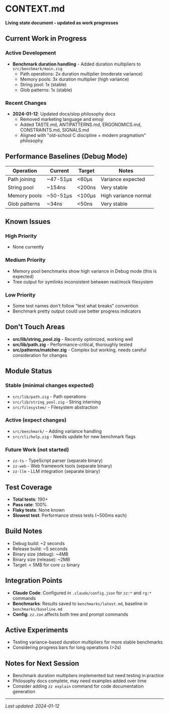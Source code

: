 # CONTEXT.md

**Living state document - updated as work progresses**

## Current Work in Progress

### Active Development
- **Benchmark duration handling** - Added duration multipliers to `src/benchmark/main.zig`
  - Path operations: 2x duration multiplier (moderate variance)
  - Memory pools: 3x duration multiplier (high variance)
  - String pool: 1x (stable)
  - Glob patterns: 1x (stable)

### Recent Changes
- **2024-01-12**: Updated docs/slop philosophy docs
  - Removed marketing language and emoji
  - Added TASTE.md, ANTIPATTERNS.md, ERGONOMICS.md, CONSTRAINTS.md, SIGNALS.md
  - Aligned with "old-school C discipline + modern pragmatism" philosophy

## Performance Baselines (Debug Mode)

| Operation | Current | Target | Notes |
|-----------|---------|--------|-------|
| Path joining | ~47-51μs | <60μs | Variance expected |
| String pool | ~154ns | <200ns | Very stable |
| Memory pools | ~50-51μs | <100μs | High variance normal |
| Glob patterns | ~34ns | <50ns | Very stable |

## Known Issues

### High Priority
- None currently

### Medium Priority
- Memory pool benchmarks show high variance in Debug mode (this is expected)
- Tree output for symlinks inconsistent between real/mock filesystem

### Low Priority
- Some test names don't follow "test what breaks" convention
- Benchmark pretty output could use better progress indicators

## Don't Touch Areas
- **src/lib/string_pool.zig** - Recently optimized, working well
- **src/lib/path.zig** - Performance-critical, thoroughly tested
- **src/patterns/matcher.zig** - Complex but working, needs careful consideration for changes

## Module Status

### Stable (minimal changes expected)
- `src/lib/path.zig` - Path operations
- `src/lib/string_pool.zig` - String interning
- `src/filesystem/` - Filesystem abstraction

### Active (expect changes)
- `src/benchmark/` - Adding variance handling
- `src/cli/help.zig` - Needs update for new benchmark flags

### Future Work (not started)
- `zz-ts` - TypeScript parser (separate binary)
- `zz-web` - Web framework tools (separate binary)
- `zz-llm` - LLM integration (separate binary)

## Test Coverage

- **Total tests**: 190+
- **Pass rate**: 100%
- **Flaky tests**: None known
- **Slowest test**: Performance stress tests (~500ms each)

## Build Notes

- Debug build: ~2 seconds
- Release build: ~5 seconds
- Binary size (debug): ~4MB
- Binary size (release): ~2MB
- Target: < 5MB for core `zz` binary

## Integration Points

- **Claude Code**: Configured in `.claude/config.json` for `zz:*` and `rg:*` commands
- **Benchmarks**: Results saved to `benchmarks/latest.md`, baseline in `benchmarks/baseline.md`
- **Config**: `zz.zon` affects both tree and prompt commands

## Active Experiments

- Testing variance-based duration multipliers for more stable benchmarks
- Considering progress bars for long operations (>2s)

## Notes for Next Session

- Benchmark duration multipliers implemented but need testing in practice
- Philosophy docs complete, may need examples added over time
- Consider adding `zz explain` command for code documentation generation

---
*Last updated: 2024-01-12*